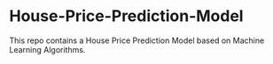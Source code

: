 # House-Price-Prediction-Model
This repo contains a House Price Prediction Model based on Machine Learning Algorithms.

